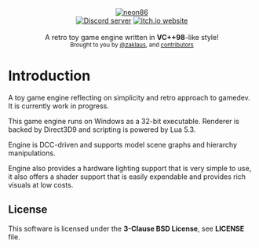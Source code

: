 <div align="center">
    <a href="https://github.com/zaklaus/neon86"><img src="https://user-images.githubusercontent.com/9026786/82740331-1db79c80-9d48-11ea-85b4-615d204f030a.png" alt="neon86" /></a>
</div>

<div align="center">
    <a href="https://discord.gg/eBQ4QHX"><img src="https://img.shields.io/discord/402098213114347520.svg" alt="Discord server" /></a>
    <a href="https://zaklaus.itch.io/neon-86"><img src="https://img.shields.io/badge/NEON86-Download%20on%20itch.io-red" alt="itch.io website" /></a>
</div>

<br />
<div align="center">
  A retro toy game engine written in <strong>VC++98</strong>-like style!
</div>

<div align="center">
  <sub>
    Brought to you by <a href="https://github.com/zaklaus">@zaklaus</a>,
    and <a href="https://github.com/zaklaus/NEON86/graphs/contributors">contributors</a>
  </sub>
</div>

# Introduction

A toy game engine reflecting on simplicity and 
retro approach to gamedev. It is currently work in progress.

This game engine runs on Windows as a 32-bit executable. Renderer is backed by 
Direct3D9 and scripting is powered by Lua 5.3.

Engine is DCC-driven and supports model scene graphs and hierarchy manipulations. 

Engine also provides a hardware lighting support that is very simple to use, it also 
offers a shader support that is easily expendable and provides rich visuals at low costs.

## License

This software is licensed under the **3-Clause BSD License**, see **LICENSE** file.
